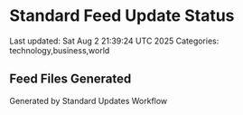 # Standard Feed Update Status
Last updated: Sat Aug  2 21:39:24 UTC 2025
Categories: technology,business,world

## Feed Files Generated

Generated by Standard Updates Workflow
